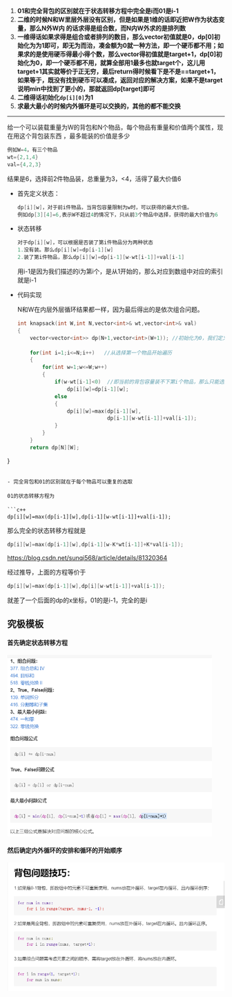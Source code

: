 1. **01和完全背包的区别就在于状态转移方程中完全是i而01是i-1**
2. **二维的时候N和W里层外层没有区别，但是如果是1维的话即近把W作为状态变量，那么N外W内 的话求得是组合数，而N内W外求的是排列数**
3. **一维得话如果求得是组合或者排列的数目，那么vector初值就是0，dp[0]初始化为为1即可，即无为而治，凑金额为0就一种方法，即一个硬币都不用；如果求的是使用硬币得最小得个数，那么vector得初值就是target+1，dp[0]初始化为0，即一个硬币都不用，就算全部用1最多也就target个，这儿用target+1其实就等价于正无穷，最后return得时候看下是不是==target+1，如果等于，既没有找到硬币可以凑成，返回对应的解决方案，如果不是target说明min中找到了更小的，那就返回dp[target]即可**
4. **二维得话初始化`dp[i][0]`为1**
5. **求最大最小的时候内外循环是可以交换的，其他的都不能交换**

---

给一个可以装载重量为W的背包和N个物品，每个物品有重量和价值两个属性，现在用这个背包装东西 ，最多能装的价值是多少

```c++
例如W=4，有三个物品
wt={2,1,4}
val={4,2,3}
```

结果是6，选择前2件物品装，总重量为3，<4，活得了最大价值6

- 首先定义状态：

  ```c++
  dp[i][w]，对于前i件物品，当背包容量限制为w时，可以获得的最大价值。
  例如dp[3][4]=6,表示W不超过4的情况下，只从前3个物品中选择，获得的最大价值为6
  ```

- 状态转移

  ```c++
  对于dp[i][w]，可以根据是否装了第i件物品分为两种状态
  1.没有装。那么dp[i][w]=dp[i-1][w]
  2.装了第i件物品，那么dp[i][w]=dp[i-1][w-wt[i-1]]+val[i-1]
  ```

  用i-1是因为我们描述的i为第i个，是从1开始的，那么对应到数组中对应的索引就是i-1

- 代码实现

  N和W在内层外层循环结果都一样，因为最后得出的是依次组合问题。
  
  ```c++
  int knapsack(int W,int N,vector<int>& wt,vector<int>& val)
  {
      vector<vector<int>> dp(N+1,vector<int>(W+1)); //初始化为0，我们定义的i是第i个，所有最后要能选择到dp[N][W],即要有N+1 * W+1大的二维数组
      
      for(int i=1;i<=N;i++)   //从选择第一个物品开始遍历
      {
          for(int w=1;w<=W;w++)
          {
              if(w-wt[i-1]<0)  //即当前的背包容量装不下第i个物品，那么只能选择不装
                  dp[i][w]=dp[i-1][w];
              else
              {
                  dp[i][w]=max(dp[i-1][w],
                               dp[i-1][w-wt[i-1]]+val[i-1]);
              }
          }
      }
      return dp[N][W];
}
  ```
  
- 完全背包和01的区别就在于每个物品可以重复的选取

  01的状态转移方程为

  ```c++
  dp[i][w]=max(dp[i-1][w],dp[i-1][w-wt[i-1]]+val[i-1]);
  ```

  那么完全的状态转移方程就是

  ```c++
  dp[i][w]=max(dp[i-1][w],dp[i-1][w-K*wt[i-1]]+K*val[i-1]);
  ```

  https://blog.csdn.net/sunqi568/article/details/81320364

  经过推导，上面的方程等价于

  ```c++
  dp[i][w]=max(dp[i-1][w],dp[i][w-wt[i-1]]+val[i-1]);
  ```

  就差了一个后面的dp的x坐标，01的是i-1，完全的是i

  

  ## 究极模板

  #### 首先确定状态转移方程

  <img src="image/image-20200810175513975.png" alt="image-20200810175513975" style="zoom: 67%;" />

  #### 然后确定内外循环的安排和循环的开始顺序

  <img src="image/image-20200810175609018.png" alt="image-20200810175609018" style="zoom:67%;" />

  